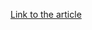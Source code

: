 [Link to the article](https://unit42.paloaltonetworks.com/mac-malware-steals-cryptocurrency-exchanges-cookies/)
